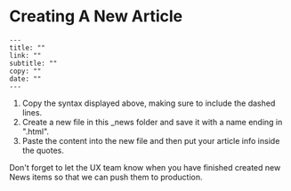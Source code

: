 # Creating A New Article

```
---
title: ""
link: ""
subtitle: ""
copy: ""
date: ""
---
```

1. Copy the syntax displayed above, making sure to include the dashed lines.
2. Create a new file in this _news folder and save it with a name ending in ".html".
3. Paste the content into the new file and then put your article info inside the quotes.

Don't forget to let the UX team know when you have finished created new News items so that we can push them to production.
